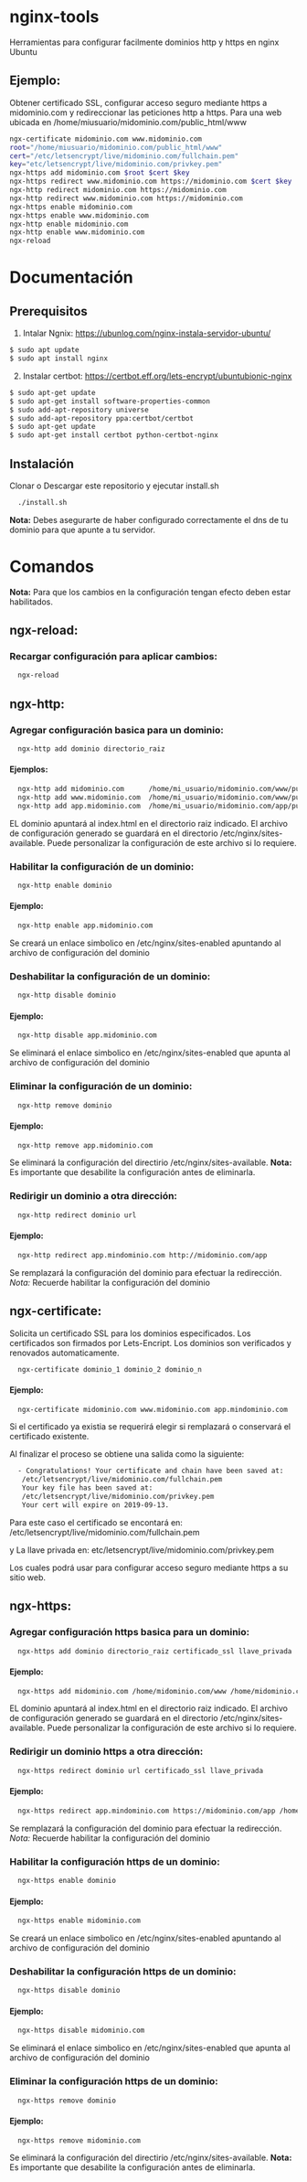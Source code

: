 # nginx-tools
Herramientas para configurar facilmente dominios http y https en nginx Ubuntu

## Ejemplo:
Obtener certificado SSL, configurar acceso seguro mediante https a midominio.com y redireccionar las peticiones http a https.
Para una web ubicada en /home/miusuario/midominio.com/public_html/www
```sh
ngx-certificate midominio.com www.midominio.com
root="/home/miusuario/midominio.com/public_html/www"
cert="/etc/letsencrypt/live/midominio.com/fullchain.pem"
key="etc/letsencrypt/live/midominio.com/privkey.pem"
ngx-https add midominio.com $root $cert $key
ngx-https redirect www.midominio.com https://midominio.com $cert $key
ngx-http redirect midominio.com https://midominio.com
ngx-http redirect www.midominio.com https://midominio.com
ngx-https enable midominio.com
ngx-https enable www.midominio.com
ngx-http enable midominio.com
ngx-http enable www.midominio.com
ngx-reload
```
# Documentación
## Prerequisitos 
1. Intalar Ngnix: <https://ubunlog.com/nginx-instala-servidor-ubuntu/>
```sh
$ sudo apt update
$ sudo apt install nginx
```
2. Instalar certbot: <https://certbot.eff.org/lets-encrypt/ubuntubionic-nginx>
```sh
$ sudo apt-get update
$ sudo apt-get install software-properties-common
$ sudo add-apt-repository universe
$ sudo add-apt-repository ppa:certbot/certbot
$ sudo apt-get update
$ sudo apt-get install certbot python-certbot-nginx 
```
## Instalación
Clonar o Descargar este repositorio y ejecutar install.sh
```sh
  ./install.sh
```
**Nota:** Debes asegurarte de haber configurado correctamente el dns de tu dominio para que apunte a tu servidor.
# Comandos
**Nota:** Para que los cambios en la configuración tengan efecto deben estar habilitados.

## ngx-reload:
### Recargar configuración para aplicar cambios:
```sh
  ngx-reload 
```
## ngx-http:
### Agregar configuración basica para un dominio:
```sh
  ngx-http add dominio directorio_raiz
```
#### Ejemplos: 
```sh
  ngx-http add midominio.com      /home/mi_usuario/midominio.com/www/public_html
  ngx-http add www.midominio.com  /home/mi_usuario/midominio.com/www/public_html
  ngx-http add app.midominio.com  /home/mi_usuario/midominio.com/app/public_html
```
EL dominio apuntará al index.html en el directorio raiz indicado.
El archivo de configuración generado se guardará en el directorio /etc/nginx/sites-available.
Puede personalizar la configuración de este archivo si lo requiere.
### Habilitar la configuración de un dominio:
```sh
  ngx-http enable dominio
```
#### Ejemplo: 
```sh
  ngx-http enable app.midominio.com
```
Se creará un enlace simbolico en /etc/nginx/sites-enabled apuntando al archivo de configuración del dominio
### Deshabilitar la configuración de un dominio:
```sh
  ngx-http disable dominio
```
#### Ejemplo: 
```sh
  ngx-http disable app.midominio.com
```
Se eliminará el enlace simbolico en /etc/nginx/sites-enabled que apunta al archivo de configuración del dominio
### Eliminar la configuración de un dominio:
```sh
  ngx-http remove dominio
```
#### Ejemplo: 
```sh
  ngx-http remove app.midominio.com
```
Se eliminará la configuración del directirio /etc/nginx/sites-available.
**Nota:** Es importante que desabilite la configuración antes de eliminarla.
### Redirigir un dominio a otra dirección:
```sh
  ngx-http redirect dominio url
```
#### Ejemplo: 
```sh
  ngx-http redirect app.mindominio.com http://midominio.com/app
```
Se remplazará la configuración del dominio para efectuar la redirección.
*Nota:* Recuerde habilitar la configuración del dominio
## ngx-certificate:
Solicita un certificado SSL para los dominios especificados. Los certificados son firmados por Lets-Encript. Los dominios son verificados y renovados automaticamente.
```sh
  ngx-certificate dominio_1 dominio_2 dominio_n 
```
#### Ejemplo: 
```sh
  ngx-certificate midominio.com www.midominio.com app.mindominio.com
```
Si el certificado ya existia se requerirá elegir si remplazará o conservará el certificado existente.

Al finalizar el proceso se obtiene una salida como la siguiente:
```sh
  - Congratulations! Your certificate and chain have been saved at:
   /etc/letsencrypt/live/midominio.com/fullchain.pem
   Your key file has been saved at:
   /etc/letsencrypt/live/midominio.com/privkey.pem
   Your cert will expire on 2019-09-13.
```
Para este caso el certificado se encontará en: /etc/letsencrypt/live/midominio.com/fullchain.pem

y La llave privada en: etc/letsencrypt/live/midominio.com/privkey.pem

Los cuales podrá usar para configurar acceso seguro mediante https a su sitio web.

## ngx-https:
### Agregar configuración https basica para un dominio:
```sh
  ngx-https add dominio directorio_raiz certificado_ssl llave_privada
```
#### Ejemplo: 
```sh
  ngx-https add midominio.com /home/midominio.com/www /home/midominio.com/cert /home/midominio.com/key
```
EL dominio apuntará al index.html en el directorio raiz indicado.
El archivo de configuración generado se guardará en el directorio /etc/nginx/sites-available.
Puede personalizar la configuración de este archivo si lo requiere.
### Redirigir un dominio https a otra dirección:
```sh
  ngx-https redirect dominio url certificado_ssl llave_privada
```
#### Ejemplo: 
```sh
  ngx-https redirect app.mindominio.com https://midominio.com/app /home/midominio.com/cert /home/midominio.com/key
```
Se remplazará la configuración del dominio para efectuar la redirección.
*Nota:* Recuerde habilitar la configuración del dominio
### Habilitar la configuración https de un dominio:
```sh
  ngx-https enable dominio
```
#### Ejemplo: 
```sh
  ngx-https enable midominio.com
```
Se creará un enlace simbolico en /etc/nginx/sites-enabled apuntando al archivo de configuración del dominio
### Deshabilitar la configuración https de un dominio:
```sh
  ngx-https disable dominio
```
#### Ejemplo: 
```sh
  ngx-https disable midominio.com
```
Se eliminará el enlace simbolico en /etc/nginx/sites-enabled que apunta al archivo de configuración del dominio
### Eliminar la configuración https de un dominio:
```sh
  ngx-https remove dominio
```
#### Ejemplo: 
```sh
  ngx-https remove midominio.com
```
Se eliminará la configuración del directirio /etc/nginx/sites-available.
**Nota:** Es importante que desabilite la configuración antes de eliminarla.
